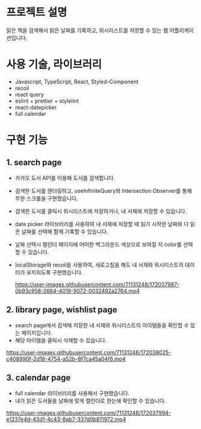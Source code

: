 # 프로젝트 설명

읽은 책을 검색해서 읽은 날짜를 기록하고, 위시리스트를 저장할 수 있는 웹 어플리케이션입니다.

# 사용 기술, 라이브러리

- Javascript, TypeScript, React, Styled-Component
- recoil
- react query
- eslint + prettier + stylelint
- react-datepicker
- full calendar

# 구현 기능

## 1. search page

- 카카오 도서 API를 이용해 도서를 검색합니다.
- 검색한 도서를 렌더링하고, useInfiniteQuery와 Intersection Observer를 통해 무한 스크롤을 구현했습니다.
- 검색한 도서를 클릭시 위시리스트에 저장하거나, 내 서재에 저장할 수 있습니다.
- date picker 라이브러리를 사용하여 내 서재에 저장할 때 읽기 시작한 날짜와 다 읽은 날짜를 선택해 함께 기록할 수 있습니다.
- 날짜 선택시 캘린더 페이지에 어떠한 백그라운드 색상으로 보여질 지 color를 선택할 수 있습니다.
- localStorage와 recoil을 사용하여, 새로고침을 해도 내 서재와 위시리스트의 데이터가 유지되도록 구현했습니다.

  https://user-images.githubusercontent.com/71131248/172037987-0b93c958-2664-4019-9072-0032492a2764.mp4

## 2. library page, wishlist page

- search page에서 검색해 저장한 내 서재와 위시리스트의 아이템들을 확인할 수 있는 페이지입니다.
- 해당 아이템을 클릭시 삭제할 수 있습니다.

https://user-images.githubusercontent.com/71131248/172038025-c408990f-2d18-4754-a52b-8f7ca45a04f6.mp4

## 3. calendar page

- full calendar 라이브러리를 사용해서 구현했습니다.
- 내가 읽은 도서들을 날짜에 맞게 캘린더로 한눈에 확인할 수 있습니다.

https://user-images.githubusercontent.com/71131248/172037994-e1237e4d-43d1-4c43-8ab7-337d0b811972.mp4
